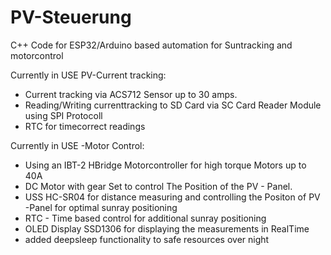 # PV-Steuerung
C++ Code for ESP32/Arduino based automation for Suntracking and motorcontrol

Currently in USE PV-Current tracking:

- Current tracking via ACS712 Sensor up to 30 amps.
- Reading/Writing currenttracking to SD Card via SC Card Reader Module using SPI Protocoll
- RTC for timecorrect readings

Currently in USE -Motor Control:
- Using an IBT-2 HBridge Motorcontroller for high torque Motors up to 40A
- DC Motor with gear Set to control The Position of the PV - Panel.
- USS HC-SR04 for distance measuring and controlling the Positon of PV -Panel for optimal sunray positioning
- RTC - Time based control for additional sunray positioning
- OLED Display SSD1306 for displaying the measurements in RealTime
- added deepsleep functionality to safe resources over night
